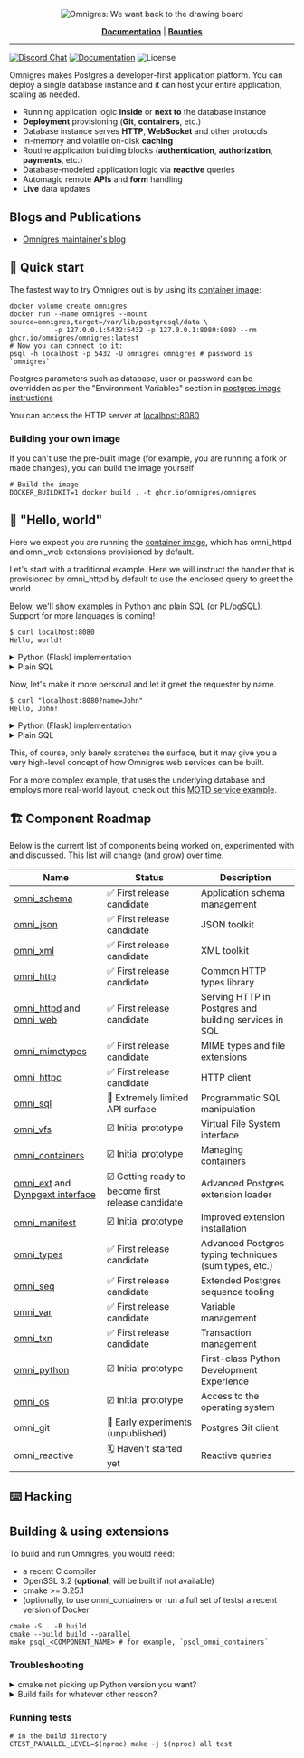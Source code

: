 <p align="center">
<img src="board.webp" alt="Omnigres: We want back to the drawing board">
</p>

<p align="center">
<a href="https://docs.omnigres.org"><b>Documentation</b></a> |
<a href="https://github.com/omnigres/omnigres/wiki/Bounties"><b>Bounties</b></a>
</p>

---

[![Discord Chat](https://img.shields.io/discord/1060568981725003789?label=Discord)][Discord]
[![Documentation](https://img.shields.io/badge/docs-ready-green)](https://docs.omnigres.org)
![License](https://img.shields.io/github/license/omnigres/omnigres)

Omnigres makes Postgres a developer-first application platform. You can deploy a single database instance and it can host your entire application, scaling as needed.

* Running application logic **inside** or **next to** the database instance
* **Deployment** provisioning (**Git**, **containers**, etc.)
* Database instance serves **HTTP**, **WebSocket** and other protocols
* In-memory and volatile on-disk **caching**
* Routine application building blocks (**authentication**, **authorization**, **payments**, etc.)
* Database-modeled application logic via **reactive** queries
* Automagic remote **APIs** and **form** handling
* **Live** data updates

## Blogs and Publications

* [Omnigres maintainer's blog](https://yrashk.com/blog/category/omnigres/)

## :runner: Quick start

The fastest way to try Omnigres out is by using its [container image](https://github.com/omnigres/omnigres/pkgs/container/omnigres):

```shell
docker volume create omnigres
docker run --name omnigres --mount source=omnigres,target=/var/lib/postgresql/data \
           -p 127.0.0.1:5432:5432 -p 127.0.0.1:8080:8080 --rm ghcr.io/omnigres/omnigres:latest
# Now you can connect to it:
psql -h localhost -p 5432 -U omnigres omnigres # password is `omnigres`
```

Postgres parameters such as database, user or password can be overridden as per the
"Environment Variables" section in [postgres image instructions](https://hub.docker.com/_/postgres/)

You can access the HTTP server at [localhost:8080](http://localhost:8080)

### Building your own image

If you can't use the pre-built image (for example, you are running a fork or made changes), you can build the image yourself:

```shell
# Build the image
DOCKER_BUILDKIT=1 docker build . -t ghcr.io/omnigres/omnigres
```

## :wave: "Hello, world"

Here we expect you are running the [container image](#-runner--quick-start), which has
omni_httpd and omni_web extensions provisioned by default.

Let's start with a traditional example. Here we will instruct the handler that
is provisioned by omni_httpd by default to use the enclosed query to greet the
world.

Below, we'll show examples in Python and plain SQL (or PL/pgSQL). Support for
more languages is coming!

```shell
$ curl localhost:8080
Hello, world!
```

<details>
<summary>Python (Flask) implementation</summary>

```python
from omni_python import pg
from flask import Flask
from omni_http.omni_httpd import flask

app = Flask('myapp')


@app.route('/')
def hello():
    return "Hello, world!"


handle = pg(flask.Adapter(app))
```

To connect the endpoint:

```sql
update omni_httpd.handlers
set
    query =
        $$select handle(request.*) from request$$;
```

**NB**: Please note that you will need to
[follow Python setup steps](https://docs.omnigres.org/omni_python/intro/)
for the time being before our CLI tooling is ready.

</details>

<details>
<summary>Plain SQL</summary>

You can also achieve the same using plain SQL with very little setup.

```sql
update omni_httpd.handlers
set
    query =
        $$select omni_httpd.http_response('Hello, world!') from request$$;
```

</details>

Now, let's make it more personal and let it greet the requester by name.

```shell
$ curl "localhost:8080?name=John"
Hello, John!
```

<details>
<summary>Python (Flask) implementation</summary>

```python
from flask import request  # we need to access `request`


@app.route('/')
def hello():
    return f"Hello, {request.args.get('name', 'world')}!"
```

</details>

<details>
<summary>Plain SQL</summary>

```sql
update omni_httpd.handlers
set
    query =
        $$select omni_httpd.http_response('Hello, ' || 
                   coalesce(omni_web.param_get(request.query_string, 'name'), 'world') || '!')
          from request$$;
```

</details>

This, of course, only barely scratches the surface, but it may give you a very high-level concept
of how Omnigres web services can be built.

For a more complex example, that uses the underlying database and employs more real-world layout, check out
this [MOTD service example](https://docs.omnigres.org/examples/motd/).

## :building_construction: Component Roadmap

Below is the current list of components being worked on, experimented with and discussed. This list will change
(and grow) over time.

| Name                                                                                        | Status                                                                  | Description                                           |
|---------------------------------------------------------------------------------------------|-------------------------------------------------------------------------|-------------------------------------------------------|
| [omni_schema](extensions/omni_schema/README.md)                                             | :white_check_mark: First release candidate                              | Application schema management                         |
| [omni_json](extensions/omni_json/README.md)                                                 | :white_check_mark: First release candidate                              | JSON toolkit                                          |
| [omni_xml](extensions/omni_xml/README.md)                                                   | :white_check_mark: First release candidate                              | XML toolkit                                           |
| [omni_http](extensions/omni_http/README.md)                                                 | :white_check_mark: First release candidate                              | Common HTTP types library                             |
| [omni_httpd](extensions/omni_httpd/README.md) and [omni_web](extensions/omni_web/README.md) | :white_check_mark: First release candidate                              | Serving HTTP in Postgres and building services in SQL |
| [omni_mimetypes](extensions/omni_mimetypes/README.md)                                       | :white_check_mark: First release candidate                              | MIME types and file extensions                        |
| [omni_httpc](extensions/omni_httpc/README.md)                                               | :white_check_mark: First release candidate                              | HTTP client                                           |
| [omni_sql](extensions/omni_sql/README.md)                                                   | :construction: Extremely limited API surface                            | Programmatic SQL manipulation                         |
| [omni_vfs](extensions/omni_vfs/README.md)                                                   | :ballot_box_with_check: Initial prototype                               | Virtual File System interface                         |
| [omni_containers](extensions/omni_containers/README.md)                                     | :ballot_box_with_check: Initial prototype                               | Managing containers                                   |
| [omni_ext](extensions/omni_ext/README.md) and  [Dynpgext interface](dynpgext/README.md)     | :ballot_box_with_check: Getting ready to become first release candidate | Advanced Postgres extension loader                    |
| [omni_manifest](extensions/omni_manifest/README.md)                                         | :ballot_box_with_check: Initial prototype                               | Improved extension installation                       |
| [omni_types](extensions/omni_types/README.md)                                               | :white_check_mark: First release candidate                              | Advanced Postgres typing techniques (sum types, etc.) |
| [omni_seq](extensions/omni_seq/README.md)                                                   | :white_check_mark: First release candidate                              | Extended Postgres sequence tooling                    |
| [omni_var](extensions/omni_var/README.md)                                                   | :white_check_mark: First release candidate                              | Variable management                                   |
| [omni_txn](extensions/omni_txn/README.md)                                                   | :white_check_mark: First release candidate                              | Transaction management                                |
| [omni_python](extensions/omni_python/README.md)                                             | :ballot_box_with_check: Initial prototype                               | First-class Python Development Experience             |
| [omni_os](extensions/omni_os/README.md)                                                     | :ballot_box_with_check: Initial prototype                               | Access to the operating system                        |
| omni_git                                                                                    | :lab_coat: Early experiments (unpublished)                              | Postgres Git client                                   |
| omni_reactive                                                                               | :spiral_calendar: Haven't started yet                                   | Reactive queries                                      |

## :keyboard: Hacking

## Building & using extensions

To build and run Omnigres, you would need:

* a recent C compiler
* OpenSSL 3.2 (**optional**, will be built if not available)
* cmake >= 3.25.1
* (optionally, to use omni_containers or run a full set of tests) a recent
  version of Docker

```shell
cmake -S . -B build
cmake --build build --parallel
make psql_<COMPONENT_NAME> # for example, `psql_omni_containers`
```

### Troubleshooting

<details>
<summary>cmake not picking up Python version you want?</summary>

To use a specific Python build use the cmake flag `Python3_EXECUTABLE`:

```
cmake -S . -B build -DPython3_EXECUTABLE=/path/to/python
```

</details>

<details>
<summary>Build fails for whatever other reason?</summary>

Remove `build` and `.pg` directories for a clean rebuild:

```
rm -rf .pg build
```

</details>

### Running tests

```shell
# in the build directory
CTEST_PARALLEL_LEVEL=$(nproc) make -j $(nproc) all test
```

[Discord]: https://discord.omnigr.es
